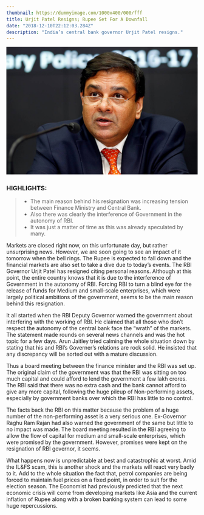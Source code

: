 ```yaml
---
thumbnail: https://dummyimage.com/1000x400/000/fff
title: Urjit Patel Resigns; Rupee Set For A Downfall
date: "2018-12-10T22:12:03.284Z"
description: "India’s central bank governor Urjit Patel resigns."
---
```


![urjit-patel-reuters](urjit-patel.jpg)

### HIGHLIGHTS:

> * The main reason behind his resignation was increasing tension between Finance Ministry and Central Bank.
> * Also there was clearly the interference of Government in the autonomy of RBI.
> * It was just a matter of time as this was already speculated by many.


Markets are closed right now, on this unfortunate day, but rather unsurprising news. However, we are soon going to see an impact of it tomorrow when the bell rings. The Rupee is expected to fall down and the financial markets are also set to take a dive due to today’s events. The RBI Governor Urjit Patel has resigned citing personal reasons. Although at this point, the entire country knows that it is due to the interference of Government in the autonomy of RBI. Forcing RBI to turn a blind eye for the release of funds for Medium and small-scale enterprises, which were largely political ambitions of the government, seems to be the main reason behind this resignation.

It all started when the RBI Deputy Governor warned the government about interfering with the working of RBI. He claimed that all those who don’t respect the autonomy of the central bank face the “wrath” of the markets. The statement made rounds on several news channels and was the hot topic for a few days. Arun Jaitley tried calming the whole situation down by stating that his and RBI’s Governer’s relations are rock solid. He insisted that any discrepancy will be sorted out with a mature discussion.

Thus a board meeting between the finance minister and the RBI was set up. The original claim of the government was that the RBI was sitting on too much capital and could afford to lend the government a few lakh crores. The RBI said that there was no extra cash and the bank cannot afford to give any more capital, following the huge pileup of Non-performing assets, especially by government banks over which the RBI has little to no control.

The facts back the RBI on this matter because the problem of a huge number of the non-performing asset is a very serious one. Ex-Governor Raghu Ram Rajan had also warned the government of the same but little to no impact was made.
The board meeting resulted in the RBI agreeing to allow the flow of capital for medium and small-scale enterprises, which were promised by the government. However, promises were kept on the resignation of RBI governor, it seems.

What happens now is unpredictable at best and catastrophic at worst. Amid the IL&FS scam, this is another shock and the markets will react very badly to it. Add to the whole situation the fact that, petrol companies are being forced to maintain fuel prices on a fixed point, in order to suit for the election season. The Economist had previously predicted that the next economic crisis will come from developing markets like Asia and the current inflation of Rupee along with a broken banking system can lead to some huge repercussions.